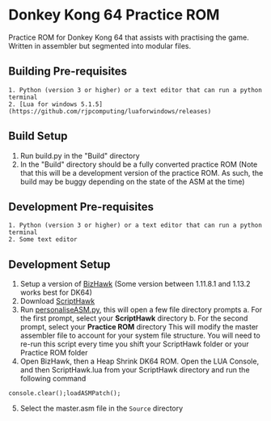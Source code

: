 # Donkey Kong 64 Practice ROM
Practice ROM for Donkey Kong 64 that assists with practising the game. Written in assembler but segmented into modular files.

## Building Pre-requisites
```
1. Python (version 3 or higher) or a text editor that can run a python terminal
2. [Lua for windows 5.1.5](https://github.com/rjpcomputing/luaforwindows/releases)
```

## Build Setup
1. Run build.py in the "Build" directory
2. In the "Build" directory should be a fully converted practice ROM (Note that this will be a development version of the practice ROM. As such, the build may be buggy depending on the state of the ASM at the time)

## Development Pre-requisites
```
1. Python (version 3 or higher) or a text editor that can run a python terminal
2. Some text editor
```
## Development Setup
1. Setup a version of [BizHawk](http://tasvideos.org/Bizhawk) (Some version between 1.11.8.1 and 1.13.2 works best for DK64)
2. Download [ScriptHawk](https://github.com/Isotarge/ScriptHawk)
3. Run [personaliseASM.py](https://github.com/theballaam96/dk64-practice-rom/blob/main/personaliseASM.py), this will open a few file directory prompts
	a. For the first prompt, select your **ScriptHawk** directory
	b. For the second prompt, select your **Practice ROM** directory
	This will modify the master assembler file to account for your system file structure. You will need to re-run this script every time you shift your ScriptHawk folder or your Practice ROM folder
4. Open BizHawk, then a Heap Shrink DK64 ROM. Open the LUA Console, and then ScriptHawk.lua from your ScriptHawk directory and run the following command
```
console.clear();loadASMPatch();
```
5.  Select the master.asm file in the ```Source``` directory
